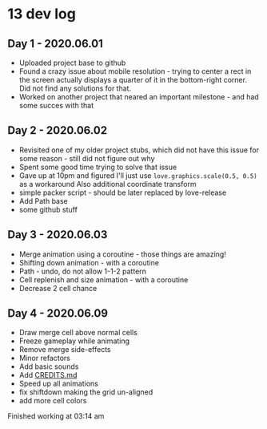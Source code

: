 # 13 dev log

## Day 1 - 2020.06.01

- Uploaded project base to github
- Found a crazy issue about mobile resolution - trying to center a rect in the screen actually displays a quarter of it in the bottom-right corner. Did not find any solutions for that.
- Worked on another project that neared an important milestone - and had some succes with that

## Day 2 - 2020.06.02

- Revisited one of my older project stubs, which did not have this issue for some reason - still did not figure out why
- Spent some good time trying to solve that issue
- Gave up at 10pm and figured I'll just use `love.graphics.scale(0.5, 0.5)` as a workaround
Also additional coordinate transform
- simple packer script - should be later replaced by love-release
- Add Path base
- some github stuff

## Day 3 - 2020.06.03

- Merge animation using a coroutine - those things are amazing!
- Shifting down animation - with a coroutine
- Path - undo, do not allow 1-1-2 pattern
- Cell replenish and size animation - with a coroutine
- Decrease 2 cell chance

## Day 4 - 2020.06.09

- Draw merge cell above normal cells
- Freeze gameplay while animating
- Remove merge side-effects
- Minor refactors
- Add basic sounds
- Add [CREDITS.md](CREDITS.md)
- Speed up all animations
- fix shiftdown making the grid un-aligned
- add more cell colors

Finished working at 03:14 am
